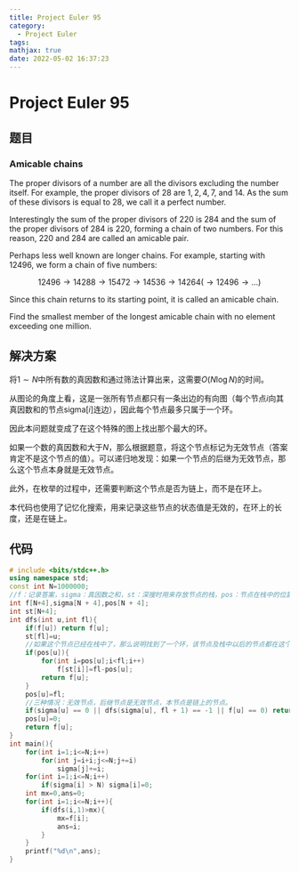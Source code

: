 ```yaml
---
title: Project Euler 95
category:
  - Project Euler
tags:
mathjax: true
date: 2022-05-02 16:37:23
---
```


<escape><!-- more --></escape>

# Project Euler 95

## 题目

### Amicable chains

The proper divisors of a number are all the divisors excluding the number itself. For example, the proper divisors of $28$ are $1, 2, 4, 7$, and $14$. As the sum of these divisors is equal to $28$, we call it a perfect number.

Interestingly the sum of the proper divisors of $220$ is $284$ and the sum of the proper divisors of $284$ is $220$, forming a chain of two numbers. For this reason, $220$ and $284$ are called an amicable pair.

Perhaps less well known are longer chains. For example, starting with $12496$, we form a chain of five numbers:

$$ 12496 \rightarrow 14288 \rightarrow 15472 \rightarrow 14536 \rightarrow 14264 (\rightarrow 12496 \rightarrow \dots)$$

Since this chain returns to its starting point, it is called an amicable chain.

Find the smallest member of the longest amicable chain with no element exceeding one million.

## 解决方案

将$1\sim N$中所有数的真因数和通过筛法计算出来，这需要$O(N\log N)$的时间。

从图论的角度上看，这是一张所有节点都只有一条出边的有向图（每个节点$i$向其真因数和的节点$\mathrm{sigma}[i]$连边），因此每个节点最多只属于一个环。

因此本问题就变成了在这个特殊的图上找出那个最大的环。

如果一个数的真因数和大于$N$，那么根据题意，将这个节点标记为无效节点（答案肯定不是这个节点的值）。可以递归地发现：如果一个节点的后继为无效节点，那么这个节点本身就是无效节点。

此外，在枚举的过程中，还需要判断这个节点是否为链上，而不是在环上。

本代码也使用了记忆化搜索，用来记录这些节点的状态值是无效的，在环上的长度，还是在链上。

## 代码

```C++
# include <bits/stdc++.h>
using namespace std;
const int N=1000000;
//f：记录答案，sigma：真因数之和，st：深搜时用来存放节点的栈，pos：节点在栈中的位置。
int f[N+4],sigma[N + 4],pos[N + 4];
int st[N+4];
int dfs(int u,int fl){
    if(f[u]) return f[u];
    st[fl]=u;
    //如果这个节点已经在栈中了，那么说明找到了一个环，该节点及栈中以后的节点都在这个环中。
    if(pos[u]){
        for(int i=pos[u];i<fl;i++)
            f[st[i]]=fl-pos[u];
        return f[u];
    }
    pos[u]=fl;
    //三种情况：无效节点，后继节点是无效节点，本节点是链上的节点。
    if(sigma[u] == 0 || dfs(sigma[u], fl + 1) == -1 || f[u] == 0) return f[u]=-1;
    pos[u]=0;
    return f[u];
}
int main(){
    for(int i=1;i<=N;i++)
        for(int j=i+i;j<=N;j+=i)
            sigma[j]+=i;
    for(int i=1;i<=N;i++)
        if(sigma[i] > N) sigma[i]=0;
    int mx=0,ans=0;
    for(int i=1;i<=N;i++){
        if(dfs(i,1)>mx){
            mx=f[i];
            ans=i;
        }
    }
    printf("%d\n",ans);
}

```
